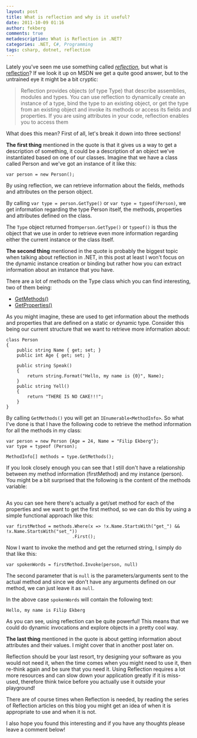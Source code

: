 ```yaml
---
layout: post
title: What is reflection and why is it useful?
date: 2011-10-09 01:16
author: fekberg
comments: true
metadescription: What is Reflection in .NET?
categories: .NET, C#, Programming
tags: csharp, dotnet, reflection
---
```

Lately you've seen me use something called <em><a href="http://msdn.microsoft.com/en-us/library/ms173183(v=VS.100).aspx">reflection</a></em>, but what is <a href="http://msdn.microsoft.com/en-us/library/ms173183(v=VS.100).aspx">reflection</a>? If we look it up on MSDN we get a quite good answer, but to the untrained eye it might be a bit cryptic<!--excerpt-->:

<blockquote>Reflection provides objects (of type Type) that describe assemblies, modules and types. You can use reflection to dynamically create an instance of a type, bind the type to an existing object, or get the type from an existing object and invoke its methods or access its fields and properties. If you are using attributes in your code, reflection enables you to access them</blockquote>

What does this mean? First of all, let's break it down into three sections!

<strong>The first thing</strong> mentioned in the quote is that it gives us a way to get a description of something, it could be a description of an object we've instantiated based on one of our classes. Imagine that we have a class called Person and we've got an instance of it like this:

    var person = new Person();

By using reflection, we can retrieve information about the fields, methods and attributes on the person object. 

By calling `var type = person.GetType()` or `var type = typeof(Person)`, we get information regarding the type Person itself, the methods, properties and attributes defined on the class.

The `Type` object returned from`person.GetType()` or `typeof()`  is thus the object that we use in order to retrieve even more information regarding either the current instance or the class itself.

<strong>The second thing</strong> mentioned in the quote is probably the biggest topic when talking about reflection in .NET, in this post at least I won't focus on the dynamic instance creation or binding but rather how you can extract information about an instance that you have.

There are a lot of methods on the Type class which you can find interesting, two of them being:
<ul>
	<li><a href="http://msdn.microsoft.com/en-us/library/td205ybf.aspx">GetMethods()</a></li>
	<li><a href="http://msdn.microsoft.com/en-us/library/aky14axb.aspx">GetProperties()</a></li>
</ul>

As you might imagine, these are used to get information about the methods and properties that are defined on a static or dynamic type. Consider this being our current structure that we want to retrieve more information about:

    class Person
    {
        public string Name { get; set; }
        public int Age { get; set; }

        public string Speak()
        {
            return string.Format("Hello, my name is {0}", Name);
        }
        public string Yell()
        {
            return "THERE IS NO CAKE!!!";
        }
    }

By calling `GetMethods()` you will get an `IEnumerable<MethodInfo>`. So what I've done is that I have the following code to retrieve the method information for all the methods in my class:

    var person = new Person {Age = 24, Name = "Filip Ekberg"};
    var type = typeof (Person);

    MethodInfo[] methods = type.GetMethods();

If you look closely enough you can see that I still don't have a relationship between my method information (firstMethod) and my instance (person). You might be a bit surprised that the following is the content of the methods variable:

<img src="https://cdn.filipekberg.se/fekberg-blog/what-is-reflection-and-why-is-it-useful/getMethods.png" alt="" />

As you can see here there's actually a get/set method for each of the properties and we want to get the first method, so we can do this by using a simple functional approach like this:

    var firstMethod = methods.Where(x => !x.Name.StartsWith("get_") && !x.Name.StartsWith("set_"))
                             .First();

Now I want to invoke the method and get the returned string, I simply do that like this:

    var spokenWords = firstMethod.Invoke(person, null)

The second parameter that is `null` is the parameters/arguments sent to the actual method and since we don't have any arguments defined on our method, we can just leave it as `null`.

In the above case `spokenWords` will contain the following text:

`Hello, my name is Filip Ekberg`

As you can see, using reflection can be quite powerful! This means that we could do dynamic invocations and explore objects in a pretty cool way.

<strong>The last thing</strong> mentioned in the quote is about getting information about attributes and their values. I might cover that in another post later on.

Reflection should be your last resort, try designing your software as you would not need it, when the time comes when you might need to use it, then re-think again and be sure that you need it. Using Reflection requires a lot more resources and can slow down your application greatly if it is miss-used, therefore think twice before you actually use it outside your playground!

There are of course times when Reflection is needed, by reading the series of Reflection articles on this blog you might get an idea of when it is appropriate to use and when it is not.

I also hope you found this interesting and if you have any thoughts please leave a comment below!
